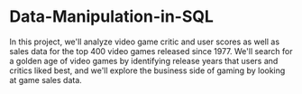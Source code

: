 # Data-Manipulation-in-SQL
In this project, we'll analyze video game critic and user scores as well as sales data for the top 400 video games released since 1977. We'll search for a golden age of video games by identifying release years that users and critics liked best, and we'll explore the business side of gaming by looking at game sales data.
